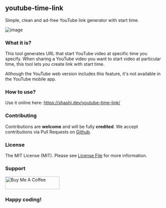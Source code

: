 ## youtube-time-link
Simple, clean and ad-free YouTube link generator with start time.

![image](https://github.com/shweshi/youtube-time-link/assets/35127382/e1abdb09-54b9-49c1-9a89-b3a680288007)

### What it is?
This tool generates URL that start YouTube video at specific time you specify. When sharing a YouTube video you want to start video at particular time, this tool lets you create link with start time.

Although the YouTube web version includes this feature, it's not available in the YouTube mobile app.

### How to use?
Use it online here: https://shashi.dev/youtube-time-link/

### Contributing

Contributions are **welcome** and will be fully **credited**.
We accept contributions via Pull Requests on [Github](https://github.com/shweshi/youtube-time-link).

### License

The MIT License (MIT). Please see [License File](LICENSE) for more information.

### Support
<a href="https://www.buymeacoffee.com/shashi" target="_blank"><img src="https://cdn.buymeacoffee.com/buttons/default-orange.png" alt="Buy Me A Coffee" height="41" width="174"></a> 

### Happy coding!
